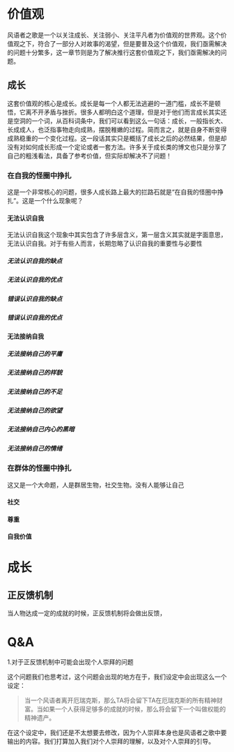 # 价值观

风语者之歌是一个以关注成长、关注弱小、关注平凡者为价值观的世界观。这个价值观之下，符合了一部分人对故事的渴望，但是要普及这个价值观，我们亟需解决的问题十分繁多，这一章节则是为了解决推行这套价值观之下，我们亟需解决的问题。

## 成长

这套价值观的核心是成长。成长是每一个人都无法逃避的一道门槛，成长不是顿悟，它离不开矛盾与挫折。很多人都明白这个道理，但是对于他们而言成长其实还是空洞的一个词，从百科词条中，我们可以看到这么一句话：成长，一般指长大、长成成人，也泛指事物走向成熟，摆脱稚嫩的过程。简而言之，就是自身不断变得成熟稳重的一个变化过程。这一段话其实只是概括了成长之后的必然结果，但是却没有对如何成长形成一个定论或者一套方法。许多关于成长类的博文也只是分享了自己的粗浅看法，具备了参考价值，但实际却解决不了问题！

### 在自我的怪圈中挣扎

这是一个非常核心的问题，很多人成长路上最大的拦路石就是“在自我的怪圈中挣扎”。这是一个什么现象呢？

#### 无法认识自我

无法认识自我这个现象中其实包含了许多层含义，第一层含义其实就是字面意思，无法认识自我。对于有些人而言，长期忽略了认识自我的重要性与必要性

##### 无法认识自我的缺点

##### 无法认识自我的优点

##### 错误认识自我的缺点

##### 错误认识自我的优点

#### 无法接纳自我

##### 无法接纳自己的平庸

##### 无法接纳自己的样貌

##### 无法接纳自己的不足

##### 无法接纳自己的欲望

##### 无法接纳自己内心的黑暗

##### 无法接纳自己的情绪

### 在群体的怪圈中挣扎

这又是一个大命题，人是群居生物，社交生物。没有人能够让自己

#### 社交

#### 尊重

#### 自我价值

# 成长

## 正反馈机制

当人物达成一定的成就的时候，正反馈机制将会做出反馈，

# Q&A

1.对于正反馈机制中可能会出现个人崇拜的问题

这个问题我们也思考过，这个问题会出现的地方在于，我们设定中会出现这么一个设定：

> 当一个风语者离开厄瑞克斯，那么TA将会留下TA在厄瑞克斯的所有精神财富。当如果一个人获得足够多的成就的时候，那么将会留下一个叫做权能的精神遗产。

在这个设定中，我们还是不太想要去修改，因为个人崇拜本身也是风语者之歌中要输出的内容。我们打算加入我们对个人崇拜的理解，以及对个人崇拜的引导。

